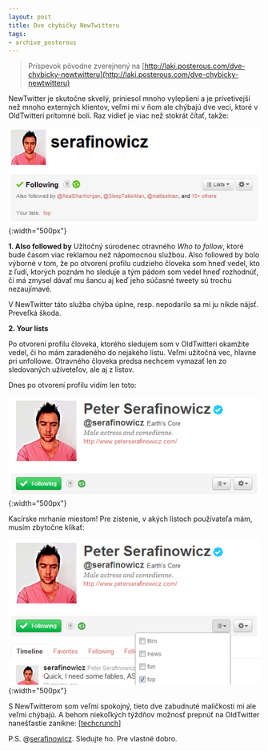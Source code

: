 ```yaml
---
layout: post
title: Dve chybičky NewTwitteru
tags:
- archive_posterous
---
```

> Príspevok pôvodne zverejnený na [http://laki.posterous.com/dve-chybicky-newtwitteru](http://laki.posterous.com/dve-chybicky-newtwitteru)

NewTwitter je skutočne skvelý, priniesol mnoho vylepšení a je prívetivejší než mnoho externých klientov, veľmi mi v ňom ale chýbajú dve veci, ktoré v OldTwitteri prítomné boli. Raz vidieť je viac než stokrát čítať, takže:

![tw1.png](/media/2010/tw1.png){:width="500px"}

**1. Also followed by**
Užitočný súrodenec otravného *Who to follow*, ktoré bude časom viac reklamou než nápomocnou službou. Also followed by bolo výborné v tom, že po otvorení profilu cudzieho človeka som hneď vedel, kto z ľudí, ktorých poznám ho sleduje a tým pádom som vedel hneď rozhodnúť, či má zmysel dávať mu šancu aj keď jeho súčasné tweety sú trochu nezaujímavé.

V NewTwitter táto služba chýba úplne, resp. nepodarilo sa mi ju nikde nájsť. Preveľká škoda.

**2. Your lists**

Po otvorení profilu človeka, ktorého sledujem som v OldTwitteri okamžite vedel, či ho mám zaradeného do nejakého listu. Veľmi užitočná vec, hlavne pri unfollowe. Otravného človeka predsa nechcem vymazať len zo sledovaných užíveteľov, ale aj z listov.

Dnes po otvorení profilu vidím len toto:

![tw2.png](/media/2010/tw2.png){:width="500px"}

Kacírske mrhanie miestom! Pre zistenie, v akých listoch používateľa mám, musím zbytočne klikať:

![tw3.png](/media/2010/tw3.png){:width="500px"}

S NewTwitterom som veľmi spokojný, tieto dve zabudnuté maličkosti mi ale veľmi chýbajú. A behom niekoľkých týždňov možnosť prepnúť na OldTwitter nanešťastie zanikne: [[techcrunch](http://techcrunch.com/2010/10/13/new-twitter-here/)]

P.S. @[serafinowicz](https://twitter.com/serafinowicz). Sledujte ho. Pre vlastné dobro.